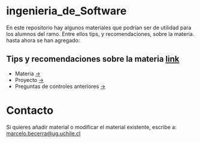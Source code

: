 # ingenieria_de_Software
En este repositorio hay algunos materiales que podrían ser de utilidad para los alumnos del ramo. Entre ellos tips, y recomendaciones, sobre la materia.
hasta ahora se han agregado:

## Tips y recomendaciones sobre la materia [link](https://github.com/Shellowb/ingener-a_Software/blob/master/Hints%20%26%20Recomendaciones.md)
- Materia [->](https://github.com/Shellowb/ingener-a_Software/blob/master/Hints%20&%20Recomendaciones.md#materia)
- Proyecto [->](https://github.com/Shellowb/ingener-a_Software/blob/master/Hints%20&%20Recomendaciones.md#proyecto)
- Preguntas de controles anteriores [->](https://github.com/Shellowb/ingener-a_Software/blob/master/Hints%20&%20Recomendaciones.md#preguntas-de-controles-anteriores)


# Contacto
Si quieres añadir material o modificar el material existente, escribe a:
marcelo.becerra@ug.uchile.cl
